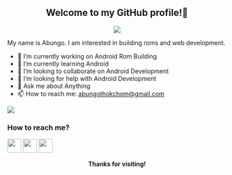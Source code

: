 <!--
### Hi there 👋

**Abungo/Abungo** is a ✨ _special_ ✨ repository because its `README.md` (this file) appears on your GitHub profile.

Here are some ideas to get you started:
-->
<h2 align="center">
  Welcome to my GitHub profile!👋
</h2>

<p align="center">
  <img src="https://gpvc.arturio.dev/Abungo">
</p>
My name is Abungo.
I am interested in building roms and web development.

- 🔭 I’m currently working on Android Rom Building
- 🌱 I’m currently learning Android
- 👯 I’m looking to collaborate on Android Development
- 🤔 I’m looking for help with Android Development
- 💬 Ask me about Anything
- 📫 How to reach me: abungothokchom@gmail.com

<img align="center" src="https://github-readme-stats.vercel.app/api/?username=Abungo&theme=radical"/>
<h3>
  How to reach me?
</h3>

[<img src="https://www.vectorlogo.zone/logos/telegram/telegram-tile.svg" width="32">](http://t.me/ameetei123)
[<img src="https://www.vectorlogo.zone/logos/instagram/instagram-tile.svg" width="32">](https://www.instagram.com/abungo_thokchom )
[<img src="https://www.vectorlogo.zone/logos/twitter/twitter-tile.svg" width="32">](https://www.twitter.com/AbungoThokchom)

<p align="center">
  <b>Thanks for visiting!</b>
</p>
